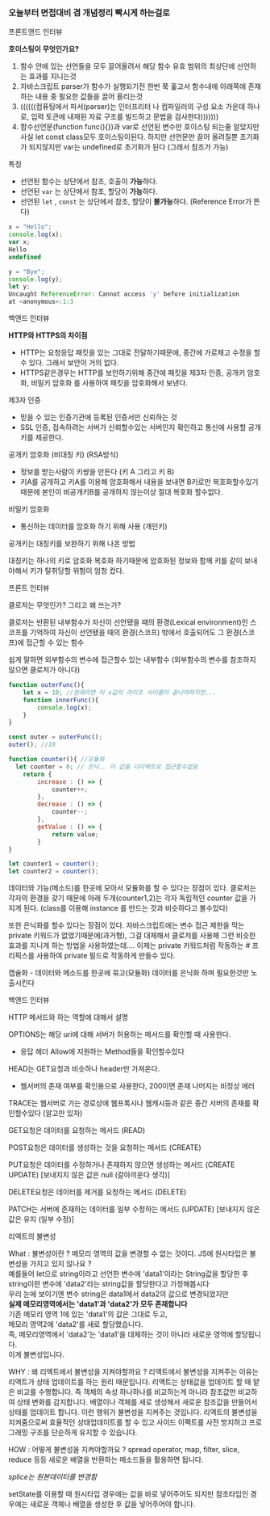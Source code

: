 ### 오늘부터 면접대비 겸 개념정리 빡시게 하는걸로

프론트앤드 인터뷰

**호이스팅이 무엇인가요?**

1. 함수 안에 있는 선언들을 모두 끌어올려서 해당 함수 유효 범위의 최상단에 선언하는 효과를 지니는것
2. 자바스크립트 parser가 함수가 실행되기전 한번 쭉 훑고서 함수내에 아래쪽에 존재하는 내용 중 필요한 값들을 끌어 올리는것
3. ((((((컴퓨팅에서 파서(parser)는 인터프리터 나 컴파일러의 구성 요소 가운데 하나로, 입력 토큰에 내재된 자료 구조를 빌드하고 문법을 검사한다)))))))
4. 함수선언문(function func(){})과 var로 선언된 변수만 호이스팅 되는줄 알았지만 사실 let const class모두 호이스팅이된다. 하지만 선언문만 끌어 올려질뿐 초기화가 되지않지만 var는 undefined로 초기화가 된다 (그래서 참조가 가능)

특징

- 선언된 함수는 상단에서 참조, 호출이 **가능**하다.
- 선언된 `var` 는 상단에서 참조, 할당이 **가능**하다.
- 선언된 `let` , `const` 는 상단에서 참조, 할당이 **불가능**하다. (Reference Error가 뜬다)

```jsx
x = "Hello";
console.log(x);
var x;
Hello
undefined

y = "Bye";
console.log(y);
let y;
Uncaught ReferenceError: Cannot access 'y' before initialization
at <anonymous>:1:3
```

백앤드 인터뷰

**HTTP와 HTTPS의 차이점**

- HTTP는 요청응답 패킷을 있는 그대로 전달하기때문에, 중간에 가로채고 수정을 할수 있다. 그래서 보안이 거의 없다.
- HTTPS같은경우는 HTTP를 보안하기위해 중간에 패킷을 제3자 인증, 공개키 암호화, 비밀키 암호화 를 사용하여 패킷을 암호화해서 보낸다.

제3자 인증

- 믿을 수 있는 인증기관에 등록된 인증서만 신뢰하는 것
- SSL 인증, 접속하려는 서버가 신뢰할수있는 서버인지 확인하고 통신에 사용할 공개키를 제공한다.

공개키 암호화 (비대칭 키) (RSA방식)

- 정보를 받는사람이 키쌍을 만든다 (키 A 그리고 키 B)
- 키A를 공개하고 키A를 이용해 암호화해서 내용을 보내면 B키로만 복호화할수있기때문에 본인이 비공개키B를 공개하지 않는이상 절대 복호화 할수없다.

비밀키 암호화

- 통신하는 데이터를 암호화 하기 위해 사용 (개인키)

공개키는 대칭키를 보완하기 위해 나온 방법

대칭키는 하나의 키로 암호화 복호화 하기때문에 암호화된 정보와 함께 키를 같이 보내야해서 키가 탈취당할 위험이 엄청 컸다.

프론트 인터뷰

클로저는 무엇인가? 그리고 왜 쓰는가?

클로저는 반환된 내부함수가 자신이 선언됐을 때의 환경(Lexical environment)인 스코프를 기억하여 자신이 선언됐을 때의 환경(스코프) 밖에서 호출되어도 그 환경(스코프)에 접근할 수 있는 함수

쉽게 말하면 외부함수의 변수에 접근할수 있는 내부함수 (외부함수의 변수를 참조하지 않으면 클로저가 아니다)

```jsx
function outerFunc(){
	let x = 10; //원래라면 이 x값의 라이프 사이클이 끝나야하지만...
	function innerFunc(){
		console.log(x);
	}
}

const outer = outerFunc();
outer(); //10

function counter(){ //모듈화
  let counter = 0; // 은닉.. 이 값을 다이렉트로 접근할수없음
	return {
		increase : () => {
			counter++;
		},
		decrease : () => {
			counter--;
		},
		getValue : () => {
			return value;
		}
}

let counter1 = counter();
let counter2 = counter();
```

데이터와 기능(메소드)를 한곳에 모아서 모듈화를 할 수 있다는 장점이 있다. 클로저는 각자의 환경을 갖기 때문에 아래 두개(counter1,2)는 각자 독립적인 counter 값을 가지게 된다. (class를 이용해 instance 를 만드는 것과 비슷하다고 볼수있다)

또한 은닉화를 할수 있다는 장점이 있다. 자바스크립트에는 변수 접근 제한을 막는 private 키워드가 없었기때문에(과거형), 그걸 대체해서 클로저를 사용해 그런 비슷한 효과를 지니게 하는 방법을 사용하였는데.... 이제는 private 키워드처럼 작동하는 # 프리픽스를 사용하여 private 필드로 작동하게 만들수 있다.

캡슐화 - 데이터와 메소드를 한곳에 묶고(모듈화) 데이터를 은닉화 하며 필요한것만 노출시킨다

백앤드 인터뷰

HTTP 메서드와 하는 역할에 대해서 설명

OPTIONS는 해당 uri에 대해 서버가 허용하는 메서드를 확인할 때 사용한다.

- 응답 헤더 Allow에 지원하는 Method들을 확인할수있다

HEAD는 GET요청과 비슷하나 header만 가져온다.

- 웹서버의 존재 여부를 확인용으로 사용한다, 200이면 존재 나머지는 비정상 에러

TRACE는 웹서버로 가는 경로상에 웹프록시나 웹캐시등과 같은 중간 서버의 존재를 확인할수있다 (알고만 있자)

GET요청은 데이터를 요청하는 메서드 (READ)

POST요청은 데이터를 생성하는 것을 요청하는 메서드 (CREATE)

PUT요청은 데이터를 수정하거나 존재하지 않으면 생성하는 메서드 (CREATE UPDATE) [보내지지 않은 값은 null (갈아끼운다 생각)]

DELETE요청은 데이터를 제거를 요청하는 메서드 (DELETE)

PATCH는 서버에 존재하는 데이터를 일부 수정하는 메서드 (UPDATE) [보내지지 않은 값은 유지 (일부 수정)]

리엑트의 불변성

What : 불변성이란 ?
메모리 영역의 값을 변경할 수 없는 것이다.
JS에 원시타입은 불변성을 가지고 있지 않나요 ?  
예를들어 let으로 string이라고 선언한 변수에 'data1'이라는 String값을 할당한 후  
string이란 변수에 'data2'라는 string값을 할당한다고 가정해봅시다  
우리 눈에 보이기엔 변수 string은 data1에서 data2의 값으로 변경되었지만  
**실제 메모리영역에서는 'data1'과 'data2'가 모두 존재합니다**  
기존 메모리 영역 1에 있는 'data1'의 값은 그대로 두고,  
메모리 영역2에 'data2'를 새로 할당했습니다.  
즉, 메모리영역에서 'data2'는 'data1'을 대체하는 것이 아니라 새로운 영역에 할당됩니다.  
이게 불변성입니다.

WHY : 왜 리엑트에서 불변성을 지켜야할까요 ?
리액트에서 불변성을 지켜주는 이유는 리액트가 상태 업데이트를 하는 원리 때문입니다. 리액트는 상태값을 업데이트 할 때 얕은 비교를 수행합니다. 즉 객체의 속성 하나하나를 비교하는게 아니라 참조값만 비교하여 상태 변화를 감지합니다. 배열이나 객체를 새로 생성해서 새로운 참조값을 만들어서 상태를 업데이트 합니다. 이런 행위가 불변성을 지켜주는 것입니다. 리엑트의 불변성을 지켜줌으로써 효율적인 상태업데이트를 할 수 있고 사이드 이펙트를 사전 방지하고 프로그래밍 구조를 단순하게 유지할 수 있습니다.

HOW : 어떻게 불변성을 지켜야할까요 ?
spread operator, map, filter, slice, reduce 등등 새로운 배열을 반환하는 메소드들을 활용하면 됩니다.

_splice는 원본데이터를 변경함_

setState를 이용할 때 원시타입 경우에는 값을 바로 넣어주어도 되지만
참조타입인 경우에는 새로운 객체나 배열을 생성한 후 값을 넣어주어야 합니다.
